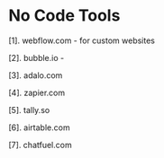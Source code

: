 
# No Code Tools

[1]. webflow.com - for custom websites

[2]. bubble.io - 

[3]. adalo.com

[4]. zapier.com

[5]. tally.so

[6]. airtable.com

[7]. chatfuel.com



